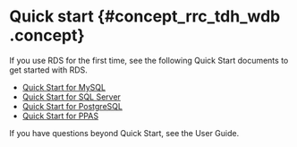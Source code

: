 # Quick start {#concept_rrc_tdh_wdb .concept}

If you use RDS for the first time, see the following Quick Start documents to get started with RDS.

-   [Quick Start for MySQL](https://www.alibabacloud.com/help/doc-detail/26117.htm)
-   [Quick Start for SQL Server](https://www.alibabacloud.com/help/doc-detail/53729.htm)
-   [Quick Start for PostgreSQL](https://www.alibabacloud.com/help/doc-detail/53730.htm)
-   [Quick Start for PPAS](https://www.alibabacloud.com/help/doc-detail/53731.htm)

If you have questions beyond Quick Start, see the User Guide.

